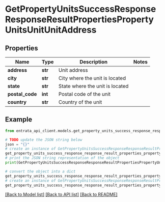 # GetPropertyUnitsSuccessResponseResponseResultPropertiesPropertyUnitsUnitUnitAddress


## Properties

Name | Type | Description | Notes
------------ | ------------- | ------------- | -------------
**address** | **str** | Unit address | 
**city** | **str** | City where the unit is located | 
**state** | **str** | State where the unit is located | 
**postal_code** | **int** | Postal code of the unit | 
**country** | **str** | Country of the unit | 

## Example

```python
from entrata_api_client.models.get_property_units_success_response_response_result_properties_property_units_unit_unit_address import GetPropertyUnitsSuccessResponseResponseResultPropertiesPropertyUnitsUnitUnitAddress

# TODO update the JSON string below
json = "{}"
# create an instance of GetPropertyUnitsSuccessResponseResponseResultPropertiesPropertyUnitsUnitUnitAddress from a JSON string
get_property_units_success_response_response_result_properties_property_units_unit_unit_address_instance = GetPropertyUnitsSuccessResponseResponseResultPropertiesPropertyUnitsUnitUnitAddress.from_json(json)
# print the JSON string representation of the object
print(GetPropertyUnitsSuccessResponseResponseResultPropertiesPropertyUnitsUnitUnitAddress.to_json())

# convert the object into a dict
get_property_units_success_response_response_result_properties_property_units_unit_unit_address_dict = get_property_units_success_response_response_result_properties_property_units_unit_unit_address_instance.to_dict()
# create an instance of GetPropertyUnitsSuccessResponseResponseResultPropertiesPropertyUnitsUnitUnitAddress from a dict
get_property_units_success_response_response_result_properties_property_units_unit_unit_address_from_dict = GetPropertyUnitsSuccessResponseResponseResultPropertiesPropertyUnitsUnitUnitAddress.from_dict(get_property_units_success_response_response_result_properties_property_units_unit_unit_address_dict)
```
[[Back to Model list]](../README.md#documentation-for-models) [[Back to API list]](../README.md#documentation-for-api-endpoints) [[Back to README]](../README.md)


